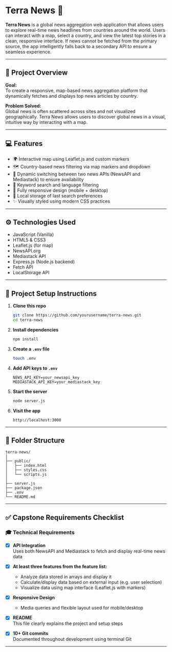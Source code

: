 # Terra News 📰

**Terra News** is a global news aggregation web application that allows users to explore real-time news headlines from countries around the world. Users can interact with a map, select a country, and view the latest top stories in a clean, responsive interface. If news cannot be fetched from the primary source, the app intelligently falls back to a secondary API to ensure a seamless experience.

---

## 📌 Project Overview

**Goal:**  
To create a responsive, map-based news aggregation platform that dynamically fetches and displays top news articles by country.

**Problem Solved:**  
Global news is often scattered across sites and not visualized geographically. Terra News allows users to discover global news in a visual, intuitive way by interacting with a map.

---

## 💻 Features

- 🌍 Interactive map using Leaflet.js and custom markers
- 🗺️ Country-based news filtering via map markers and dropdown
- 🧠 Dynamic switching between two news APIs (NewsAPI and Mediastack) to ensure availability
- 🔎 Keyword search and language filtering
- 📱 Fully responsive design (mobile + desktop)
- 💾 Local storage of last search preferences
- ✨ Visually styled using modern CSS practices

---

## ⚙️ Technologies Used

- JavaScript (Vanilla)
- HTML5 & CSS3
- Leaflet.js (for map)
- NewsAPI.org
- Mediastack API
- Express.js (Node.js backend)
- Fetch API
- LocalStorage API

---

## 🔧 Project Setup Instructions

1. **Clone this repo**

   ```bash
   git clone https://github.com/yourusername/terra-news.git
   cd terra-news
   ```

2. **Install dependencies**

   ```bash
   npm install
   ```

3. **Create a `.env` file**

   ```bash
   touch .env
   ```

4. **Add API keys to `.env`**

   ```
   NEWS_API_KEY=your_newsapi_key
   MEDIASTACK_API_KEY=your_mediastack_key
   ```

5. **Start the server**

   ```bash
   node server.js
   ```

6. **Visit the app**
   ```
   http://localhost:3000
   ```

---

## 📁 Folder Structure

```
terra-news/
│
├── public/
│   ├── index.html
│   ├── styles.css
│   └── scripts.js
│
├── server.js
├── package.json
├── .env
└── README.md
```

---

## ✅ Capstone Requirements Checklist

### 🎓 Technical Requirements

- [x] **API Integration**  
       Uses both NewsAPI and Mediastack to fetch and display real-time news data

- [x] **At least three features from the feature list:**

  - Analyze data stored in arrays and display it
  - Calculate/display data based on external input (e.g. user selection)
  - Visualize data using map interface (Leaflet.js with markers)

- [x] **Responsive Design**

  - Media queries and flexible layout used for mobile/desktop

- [x] **README**  
       This file clearly explains the project and setup steps

- [x] **10+ Git commits**  
       Documented throughout development using terminal Git

---
